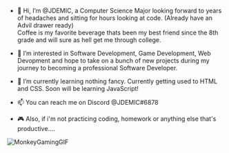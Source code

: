 - 👋 Hi, I’m @JDEMIC, a Computer Science Major looking forward to years of headaches and sitting for hours looking at code.
(Already have an Advil drawer ready) <br>
Coffee is my favorite beverage thats been my best friend since the 8th grade and will sure as hell get me through college. 

- 👀 I’m interested in Software Development, Game Development, Web Devopment and hope to take on a bunch of new projects during my journey to becoming a professional Software Developer.

- 🌱 I’m currently learning nothing fancy. Currently getting used to HTML and CSS. Soon will be learning JavaScript!

- 📫 You can reach me on Discord @JDEMIC#6878 

- 🎮 Also, if i'm not practicing coding, homework or anything else that's productive....


![MonkeyGamingGIF](https://user-images.githubusercontent.com/99781694/195461683-b83856ad-32c5-4164-a394-dbcaff607b25.gif)




<!---
JDEMIC/JDEMIC is a ✨ special ✨ repository because its `README.md` (this file) appears on your GitHub profile.
You can click the Preview link to take a look at your changes.
--->
